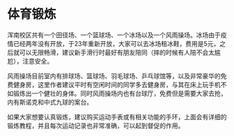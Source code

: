 # 体育锻炼

浑南校区共有一个田径场、一个篮球场、一个冰场以及一个风雨操场。冰场由于疫情已经两年没有开放，于23年重新开放，大家可以去冰场租冰鞋，费用是5元，之后就可以无限畅滑，建议新手滑行时最好有朋友陪同（摔的时候有人陪不会太尴尬），注意安全。

风雨操场目前室内有排球场、篮球场、羽毛球场、乒乓球馆等，以及非常豪华的免费健身房，这里作者建议平时有空闲时间的同学多去健身房，与其在床上玩手机不如锻炼出一个健壮的身体。同时风雨操场内也有台球厅，免费但是需要大家去抢，内有斯诺克和中式九球的案台。

如果大家想要认真锻炼，建议购买运动手表或有相关功能的手环，上面会有详细的锻炼教程，并且每次运动记录也非常准确，可以起到督促的作用。